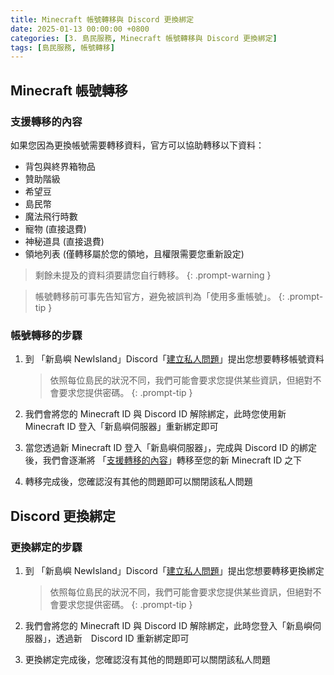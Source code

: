 ```yaml
---
title: Minecraft 帳號轉移與 Discord 更換綁定
date: 2025-01-13 00:00:00 +0800
categories: [3. 島民服務, Minecraft 帳號轉移與 Discord 更換綁定]
tags: [島民服務, 帳號轉移]
---
```


## Minecraft 帳號轉移
### 支援轉移的內容
如果您因為更換帳號需要轉移資料，官方可以協助轉移以下資料：
 - 背包與終界箱物品
 - 贊助階級
 - 希望豆
 - 島民幣
 - 魔法飛行時數
 - 寵物 (直接退費)
 - 神秘道具 (直接退費)
 - 領地列表 (僅轉移屬於您的領地，且權限需要您重新設定)

> 剩餘未提及的資料須要請您自行轉移。
{: .prompt-warning }

> 帳號轉移前可事先告知官方，避免被誤判為「使用多重帳號」。
{: .prompt-tip }


### 帳號轉移的步驟
1. 到 「新島嶼 NewIsland」Discord「[建立私人問題](https://discord.com/channels/848202526250893383/971376509048729650)」提出您想要轉移帳號資料

    > 依照每位島民的狀況不同，我們可能會要求您提供某些資訊，但絕對不會要求您提供密碼。
    {: .prompt-tip }

2. 我們會將您的 Minecraft ID 與 Discord ID 解除綁定，此時您使用新 Minecraft ID 登入「新島嶼伺服器」重新綁定即可
3. 當您透過新 Minecraft ID 登入「新島嶼伺服器」，完成與 Discord ID 的綁定後，我們會逐漸將 「[支援轉移的內容](/posts/Minecraft-帳號轉移與-Discord-更換綁定/#支援轉移的內容)」轉移至您的新 Minecraft ID 之下
4. 轉移完成後，您確認沒有其他的問題即可以關閉該私人問題

## Discord 更換綁定
### 更換綁定的步驟
1. 到 「新島嶼 NewIsland」Discord「[建立私人問題](https://discord.com/channels/848202526250893383/971376509048729650)」提出您想要轉移更換綁定
   
    > 依照每位島民的狀況不同，我們可能會要求您提供某些資訊，但絕對不會要求您提供密碼。
    {: .prompt-tip }

2. 我們會將您的 Minecraft ID 與 Discord ID 解除綁定，此時您登入「新島嶼伺服器」，透過新　Discord ID 重新綁定即可
3. 更換綁定完成後，您確認沒有其他的問題即可以關閉該私人問題
